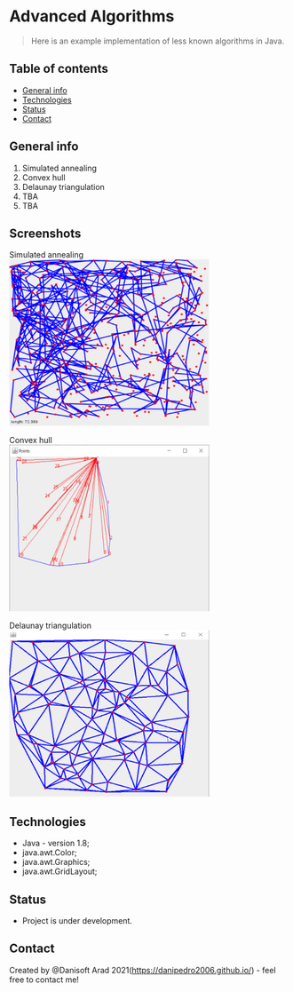 # Advanced Algorithms
> Here is an example implementation of less known algorithms in Java.

## Table of contents
* [General info](#general-info)
* [Technologies](#technologies)
* [Status](#status)
* [Contact](#contact)

## General info
1. Simulated annealing 
1. Convex hull
2. Delaunay triangulation
3. TBA
4. TBA




## Screenshots  
Simulated annealing  
<img src=https://github.com/danipedro2006/Advanced-Algorithms/blob/main/src/resources/c852796b.gif width="360" height="300">  

Convex hull  
<img src=https://github.com/danipedro2006/Advanced-Algorithms/blob/main/src/resources/javaw_C3PJA15HyF.png width="360" height="300">  

Delaunay triangulation  
<img src=https://github.com/danipedro2006/Advanced-Algorithms/blob/main/src/resorces/maJKGqaelf.png width="360" height="300">  

## Technologies
* Java - version 1.8;
* java.awt.Color;
* java.awt.Graphics;
* java.awt.GridLayout;


## Status
* Project is under development. 

## Contact
Created by @Danisoft Arad 2021(https://danipedro2006.github.io/) - feel free to contact me!